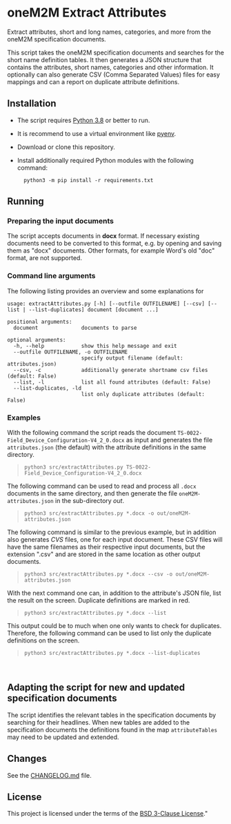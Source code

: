 # oneM2M Extract Attributes

Extract attributes, short and long names, categories, and more from the oneM2M specification documents.

This script takes the oneM2M specification documents and searches for the short name definition tables. 
It then generates a JSON structure that contains the attributes, short names, categories and other information.
It optionally can also generate CSV (Comma Separated Values) files for easy mappings and can a report on duplicate attribute definitions.

## Installation

- The script requires [Python 3.8][python] or better to run.
- It is recommend to use a virtual environment like [pyenv][pyenv].
- Download or clone this repository.
- Install additionally required Python modules with the following command:

		python3 -m pip install -r requirements.txt


## Running

### Preparing the input documents

The script accepts documents in **docx** format. If necessary existing documents need to be converted to this format, e.g. by opening and saving them as "docx" documents. Other formats, for example Word's old "doc" format, are not supported.

### Command line arguments

The following listing provides an overview and some explanations for 
```text
usage: extractAttributes.py [-h] [--outfile OUTFILENAME] [--csv] [--list | --list-duplicates] document [document ...]

positional arguments:
  document              documents to parse

optional arguments:
  -h, --help            show this help message and exit
  --outfile OUTFILENAME, -o OUTFILENAME
                        specify output filename (default: attributes.json)
  --csv, -c             additionally generate shortname csv files (default: False)
  --list, -l            list all found attributes (default: False)
  --list-duplicates, -ld
                        list only duplicate attributes (default: False)
```

### Examples

With the following command the script reads the document ```TS-0022-Field_Device_Configuration-V4_2_0.docx``` as input and generates the file ```attributes.json``` (the default) with the attribute definitions in the same directory.

> ```python3 src/extractAttributes.py TS-0022-Field_Device_Configuration-V4_2_0.docx```

The following command can be used to read and process all ```.docx``` documents in the same directory, and then generate the file ```oneM2M-attributes.json``` in the sub-directory *out*.

> ```python3 src/extractAttributes.py *.docx -o out/oneM2M-attributes.json```

The following command is similar to the previous example, but in addition also generates *CVS* files, one for each input document. These CSV files will have the same filenames as their respective input documents, but the extension ".csv" and are stored in the same location as other output documents.

> ```python3 src/extractAttributes.py *.docx --csv -o out/oneM2M-attributes.json```

With the next command one can, in addition to the attribute's JSON file, list the result on the screen. Duplicate definitions are marked in red.

> ```python3 src/extractAttributes.py *.docx --list```

This output could be to much when one only wants to check for duplicates. Therefore, the following command can be used to list only the duplicate definitions on the screen.

> ```python3 src/extractAttributes.py *.docx --list-duplicates```

<br/>

## Adapting the script for new and updated specification documents

The script identifies the relevant tables in the specification documents by searching for their headlines. When new tables are added to the specification documents the definitions found in the map ```attributeTables``` may need to be updated and extended.


## Changes

See the [CHANGELOG.md][changelog] file.


## License
This project is licensed under the terms of the [BSD 3-Clause License][bsd-3-clause]."


[bsd-3-clause]: https://opensource.org/licenses/BSD-3-Clause
[changelog]: CHANGELOG.md
[pyenv]: https://github.com/pyenv/pyenv
[python]: https://www.python.org